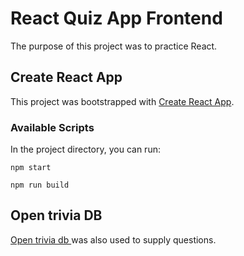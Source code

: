 # React Quiz App Frontend

The purpose of this project was to practice React.

## Create React App

This project was bootstrapped with [Create React App](https://github.com/facebook/create-react-app).

### Available Scripts

In the project directory, you can run:

`npm start`

`npm run build`

## Open trivia DB

[ Open trivia db ](https://opentdb.com/) was also used to supply questions.
